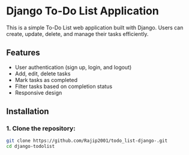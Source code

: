# Django To-Do List Application

This is a simple To-Do List web application built with Django. Users can create, update, delete, and manage their tasks efficiently.

## Features
- User authentication (sign up, login, and logout)
- Add, edit, delete tasks
- Mark tasks as completed
- Filter tasks based on completion status
- Responsive design

## Installation

### 1. Clone the repository:
```bash
git clone https://github.com/Rajip2001/todo_list-django-.git
cd django-todolist